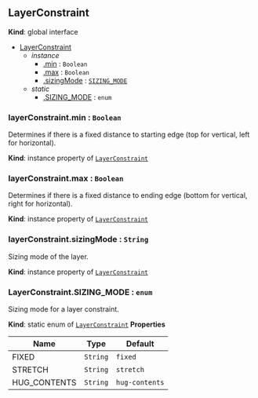 ## LayerConstraint
**Kind**: global interface

<a name="LayerConstraint"></a>
* [LayerConstraint](#LayerConstraint)
    * _instance_
        * [.min](#LayerConstraint+min) : <code>Boolean</code>
        * [.max](#LayerConstraint+max) : <code>Boolean</code>        
        * [.sizingMode](#LayerConstraint+sizingMode) : [<code>SIZING_MODE</code>](#LayerConstraint.SIZING_MODE)        
    * _static_
        * [.SIZING_MODE](#LayerConstraint.SIZING_MODE) : <code>enum</code>

<a name="LayerConstraint+min"></a>
### layerConstraint.min : <code>Boolean</code>
Determines if there is a fixed distance to starting edge (top for vertical, left for horizontal).

**Kind**: instance property of [<code>LayerConstraint</code>](#LayerConstraint)

<a name="LayerConstraint+max"></a>
### layerConstraint.max : <code>Boolean</code>
Determines if there is a fixed distance to ending edge (bottom for vertical, right for horizontal).

**Kind**: instance property of [<code>LayerConstraint</code>](#LayerConstraint)

<a name="LayerConstraint+sizingMode"></a>
### layerConstraint.sizingMode : <code>String</code>
Sizing mode of the layer.

**Kind**: instance property of [<code>LayerConstraint</code>](#LayerConstraint)

<a name="LayerConstraint.SIZING_MODE"></a>
### LayerConstraint.SIZING_MODE : <code>enum</code>
Sizing mode for a layer constraint.

**Kind**: static enum of [<code>LayerConstraint</code>](#LayerConstraint)
**Properties**

| Name | Type | Default |
| --- | --- | --- |
| FIXED | <code>String</code> | <code>fixed</code> |
| STRETCH | <code>String</code> | <code>stretch</code> |
| HUG_CONTENTS | <code>String</code> | <code>hug-contents</code> |
